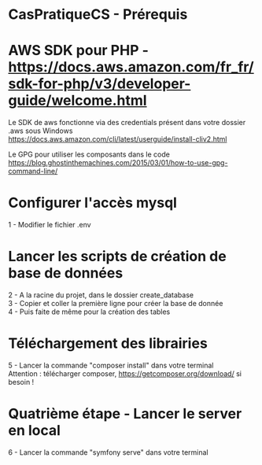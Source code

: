 # CasPratiqueCS - Prérequis
# AWS SDK pour PHP - https://docs.aws.amazon.com/fr_fr/sdk-for-php/v3/developer-guide/welcome.html
Le SDK de aws fonctionne via des credentials présent dans votre dossier .aws sous Windows
https://docs.aws.amazon.com/cli/latest/userguide/install-cliv2.html

Le GPG pour utiliser les composants dans le code
https://blog.ghostinthemachines.com/2015/03/01/how-to-use-gpg-command-line/

# Configurer l'accès mysql
1 - Modifier le fichier .env

# Lancer les scripts de création de base de données
2 - A la racine du projet, dans le dossier create_database <br>
3 - Copier et coller la première ligne pour créer la base de donnée <br>
4 - Puis faite de même pour la création des tables <br>

# Téléchargement des librairies
5 - Lancer la commande "composer install" dans votre terminal <br>
Attention : télécharger composer, https://getcomposer.org/download/ si besoin !

# Quatrième étape - Lancer le server en local
6 - Lancer la commande "symfony serve" dans votre terminal


